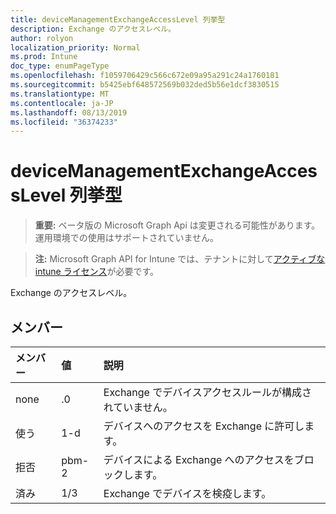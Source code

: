 ```yaml
---
title: deviceManagementExchangeAccessLevel 列挙型
description: Exchange のアクセスレベル。
author: rolyon
localization_priority: Normal
ms.prod: Intune
doc_type: enumPageType
ms.openlocfilehash: f1059706429c566c672e09a95a291c24a1760181
ms.sourcegitcommit: b5425ebf648572569b032ded5b56e1dcf3830515
ms.translationtype: MT
ms.contentlocale: ja-JP
ms.lasthandoff: 08/13/2019
ms.locfileid: "36374233"
---
```

# <a name="devicemanagementexchangeaccesslevel-enum-type"></a>deviceManagementExchangeAccessLevel 列挙型

> **重要:** ベータ版の Microsoft Graph Api は変更される可能性があります。運用環境での使用はサポートされていません。

> **注:** Microsoft Graph API for Intune では、テナントに対して[アクティブな intune ライセンス](https://go.microsoft.com/fwlink/?linkid=839381)が必要です。

Exchange のアクセスレベル。

## <a name="members"></a>メンバー
|メンバー|値|説明|
|:---|:---|:---|
|none|.0|Exchange でデバイスアクセスルールが構成されていません。|
|使う|1-d|デバイスへのアクセスを Exchange に許可します。|
|拒否|pbm-2|デバイスによる Exchange へのアクセスをブロックします。|
|済み|1/3|Exchange でデバイスを検疫します。|



